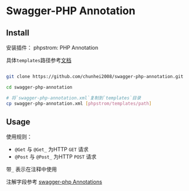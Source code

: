 # Swagger-PHP Annotation

## Install


安装插件：
phpstrom: PHP Annotation


具体`templates`路径参考[文档](https://www.jetbrains.com/help/phpstorm/tuning-the-ide.html#default-dirs)

```sh

git clone https://github.com/chunhei2008/swagger-php-annotation.git

cd swagger-php-annotation

# 将`swagger-php-annotation.xml`复制到`templates`目录
cp swagger-php-annotation.xml [phpstrom/templates/path]

```

## Usage



使用规则：

- `@Get` 与 `@Get_` 为HTTP `GET` 请求
- `@Post` 与 `@Post_` 为HTTP `POST` 请求

带`_` 表示在注释中使用

注解字段参考 [swagger-php Annotations](https://github.com/zircote/swagger-php/tree/master/src/Annotations)
